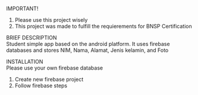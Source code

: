 IMPORTANT!  
1. Please use this project wisely  
2. This project was made to fulfill the requierements for BNSP Certification  

BRIEF DESCRIPTION  
Student simple app based on the android platform. It uses firebase databases and stores NIM, Nama, Alamat, Jenis kelamin, and Foto

INSTALLATION  
Please use your own firebase database  
1. Create new firebase project
2. Follow firebase steps



